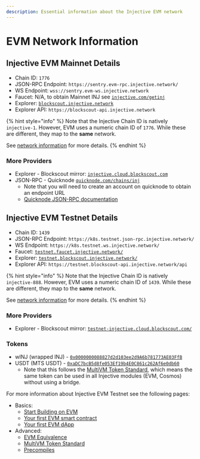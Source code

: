 ```yaml
---
description: Essential information about the Injective EVM network
---
```


# EVM Network Information

## Injective EVM Mainnet Details

* Chain ID: `1776`
* JSON-RPC Endpoint: `https://sentry.evm-rpc.injective.network/`
* WS Endpoint: `wss://sentry.evm-ws.injective.network`
* Faucet: N/A, to obtain Mainnet INJ see [`injective.com/getinj`](https://injective.com/getinj/)
* Explorer: [`blockscout.injective.network`](https://blockscout.injective.network/)
* Explorer API: `https://blockscout-api.injective.network`

{% hint style="info" %}
Note that the Injective Chain ID is natively `injective-1`.
However, EVM uses a numeric chain ID of `1776`.
While these are different, they map to the **same** network.

See [network information](../developers/network-information.md) for more details.
{% endhint %}

### More Providers

* Explorer - Blockscout mirror: [`injective.cloud.blockscout.com`](https://injective.cloud.blockscout.com)
* JSON-RPC - Quicknode [`quicknode.com/chains/inj`](https://www.quicknode.com/chains/inj)
  * Note that you will need to create an account on quicknode to obtain an endpoint URL
  * [Quicknode JSON-RPC documentation](https://www.quicknode.com/docs/injective/evm/eth_blockNumber)

## Injective EVM Testnet Details

* Chain ID: `1439`
* JSON-RPC Endpoint: `https://k8s.testnet.json-rpc.injective.network/`
* WS Endpoint: `https://k8s.testnet.ws.injective.network/`
* Faucet: [`testnet.faucet.injective.network/`](https://testnet.faucet.injective.network/)
* Explorer: [`testnet.blockscout.injective.network/`](https://testnet.blockscout.injective.network/)
* Explorer API: `https://testnet.blockscout-api.injective.network/api`

{% hint style="info" %}
Note that the Injective Chain ID is natively `injective-888`.
However, EVM uses a numeric chain ID of `1439`.
While these are different, they map to the **same** network.

See [network information](../developers/network-information.md) for more details.
{% endhint %}

### More Providers

* Explorer - Blockscout mirror: [`testnet-injective.cloud.blockscout.com/`](https://testnet-injective.cloud.blockscout.com/)

### Tokens

* wINJ (wrapped INJ) - [`0x0000000088827d2d103ee2d9A6b781773AE03FfB`](https://testnet.blockscout.injective.network/address/0x0000000088827d2d103ee2d9A6b781773AE03FfB)
* USDT (MTS USDT) - [`0xaDC7bcB5d8fe053Ef19b4E0C861c262Af6e0db60`](https://testnet.blockscout.injective.network/address/0xaDC7bcB5d8fe053Ef19b4E0C861c262Af6e0db60)
  * Note that this follows the [MultiVM Token Standard](https://docs.injective.network/developers-evm/multivm-token-standard), which means the same token can be used in all Injective modules (EVM, Cosmos) without using a bridge. 

For more information about Injective EVM Testnet see the following pages:

* Basics:
  * [Start Building on EVM](./README.md)
  * [Your first EVM smart contract](./smart-contracts/README.md)
  * [Your first EVM dApp](./dapps/README.md)
* Advanced:
  * [EVM Equivalence](evm-equivalence.md)
  * [MultiVM Token Standard](multivm-token-standard.md)
  * [Precompiles](./precompiles.md)
